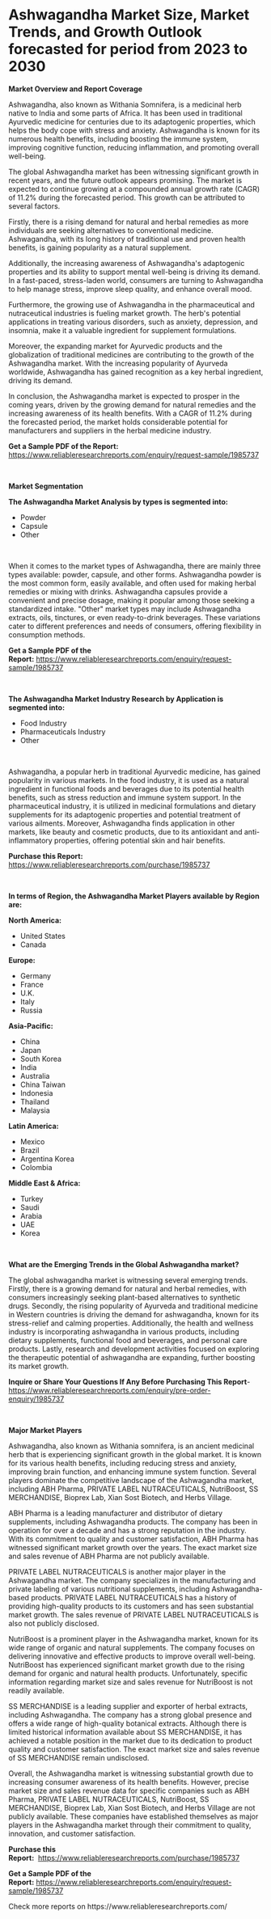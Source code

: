 <p><h1>Ashwagandha Market Size, Market Trends, and Growth Outlook forecasted for period from 2023 to 2030</h1></p><p><strong>Market Overview and Report Coverage</strong></p>
<p><p>Ashwagandha, also known as Withania Somnifera, is a medicinal herb native to India and some parts of Africa. It has been used in traditional Ayurvedic medicine for centuries due to its adaptogenic properties, which helps the body cope with stress and anxiety. Ashwagandha is known for its numerous health benefits, including boosting the immune system, improving cognitive function, reducing inflammation, and promoting overall well-being.</p><p>The global Ashwagandha market has been witnessing significant growth in recent years, and the future outlook appears promising. The market is expected to continue growing at a compounded annual growth rate (CAGR) of 11.2% during the forecasted period. This growth can be attributed to several factors.</p><p>Firstly, there is a rising demand for natural and herbal remedies as more individuals are seeking alternatives to conventional medicine. Ashwagandha, with its long history of traditional use and proven health benefits, is gaining popularity as a natural supplement.</p><p>Additionally, the increasing awareness of Ashwagandha's adaptogenic properties and its ability to support mental well-being is driving its demand. In a fast-paced, stress-laden world, consumers are turning to Ashwagandha to help manage stress, improve sleep quality, and enhance overall mood.</p><p>Furthermore, the growing use of Ashwagandha in the pharmaceutical and nutraceutical industries is fueling market growth. The herb's potential applications in treating various disorders, such as anxiety, depression, and insomnia, make it a valuable ingredient for supplement formulations.</p><p>Moreover, the expanding market for Ayurvedic products and the globalization of traditional medicines are contributing to the growth of the Ashwagandha market. With the increasing popularity of Ayurveda worldwide, Ashwagandha has gained recognition as a key herbal ingredient, driving its demand.</p><p>In conclusion, the Ashwagandha market is expected to prosper in the coming years, driven by the growing demand for natural remedies and the increasing awareness of its health benefits. With a CAGR of 11.2% during the forecasted period, the market holds considerable potential for manufacturers and suppliers in the herbal medicine industry.</p></p>
<p><strong>Get a Sample PDF of the Report:</strong> <a href="https://www.reliableresearchreports.com/enquiry/request-sample/1985737">https://www.reliableresearchreports.com/enquiry/request-sample/1985737</a></p>
<p>&nbsp;</p>
<p><strong>Market Segmentation</strong></p>
<p><strong>The Ashwagandha Market Analysis by types is segmented into:</strong></p>
<p><ul><li>Powder</li><li>Capsule</li><li>Other</li></ul></p>
<p>&nbsp;</p>
<p><p>When it comes to the market types of Ashwagandha, there are mainly three types available: powder, capsule, and other forms. Ashwagandha powder is the most common form, easily available, and often used for making herbal remedies or mixing with drinks. Ashwagandha capsules provide a convenient and precise dosage, making it popular among those seeking a standardized intake. "Other" market types may include Ashwagandha extracts, oils, tinctures, or even ready-to-drink beverages. These variations cater to different preferences and needs of consumers, offering flexibility in consumption methods.</p></p>
<p><strong>Get a Sample PDF of the Report:</strong>&nbsp;<a href="https://www.reliableresearchreports.com/enquiry/request-sample/1985737">https://www.reliableresearchreports.com/enquiry/request-sample/1985737</a></p>
<p>&nbsp;</p>
<p><strong>The Ashwagandha Market Industry Research by Application is segmented into:</strong></p>
<p><ul><li>Food Industry</li><li>Pharmaceuticals Industry</li><li>Other</li></ul></p>
<p>&nbsp;</p>
<p><p>Ashwagandha, a popular herb in traditional Ayurvedic medicine, has gained popularity in various markets. In the food industry, it is used as a natural ingredient in functional foods and beverages due to its potential health benefits, such as stress reduction and immune system support. In the pharmaceutical industry, it is utilized in medicinal formulations and dietary supplements for its adaptogenic properties and potential treatment of various ailments. Moreover, Ashwagandha finds application in other markets, like beauty and cosmetic products, due to its antioxidant and anti-inflammatory properties, offering potential skin and hair benefits.</p></p>
<p><strong>Purchase this Report:</strong>&nbsp; <a href="https://www.reliableresearchreports.com/purchase/1985737">https://www.reliableresearchreports.com/purchase/1985737</a></p>
<p>&nbsp;</p>
<p><strong>In terms of Region, the Ashwagandha Market Players available by Region are:</strong></p>
<p>
    <p> <strong> North America: </strong>
        <ul>
            <li>United States</li>
            <li>Canada</li>
        </ul>
        </p> 
    <p> <strong> Europe: </strong>
        <ul>
            <li>Germany</li>
            <li>France</li>
            <li>U.K.</li>
            <li>Italy</li>
            <li>Russia</li>
        </ul>
        </p> 
    <p> <strong> Asia-Pacific: </strong>
        <ul>
            <li>China</li>
            <li>Japan</li>
            <li>South Korea</li>
            <li>India</li>
            <li>Australia</li>
            <li>China Taiwan</li>
            <li>Indonesia</li>
            <li>Thailand</li>
            <li>Malaysia</li>
        </ul>
        </p> 
    <p> <strong> Latin America: </strong>
        <ul>
            <li>Mexico</li>
            <li>Brazil</li>
            <li>Argentina Korea</li>
            <li>Colombia</li>
        </ul>
        </p> 
    <p> <strong> Middle East & Africa: </strong>
        <ul>
            <li>Turkey</li>
            <li>Saudi</li>
            <li>Arabia</li>
            <li>UAE</li>
            <li>Korea</li>
        </ul>
    </p>
    </p>
<p>&nbsp;</p>
<p><strong>What are the Emerging Trends in the Global Ashwagandha market?</strong></p>
<p><p>The global ashwagandha market is witnessing several emerging trends. Firstly, there is a growing demand for natural and herbal remedies, with consumers increasingly seeking plant-based alternatives to synthetic drugs. Secondly, the rising popularity of Ayurveda and traditional medicine in Western countries is driving the demand for ashwagandha, known for its stress-relief and calming properties. Additionally, the health and wellness industry is incorporating ashwagandha in various products, including dietary supplements, functional food and beverages, and personal care products. Lastly, research and development activities focused on exploring the therapeutic potential of ashwagandha are expanding, further boosting its market growth.</p></p>
<p><strong>Inquire or Share Your Questions If Any Before Purchasing This Report</strong>- <a href="https://www.reliableresearchreports.com/enquiry/pre-order-enquiry/1985737">https://www.reliableresearchreports.com/enquiry/pre-order-enquiry/1985737</a></p>
<p>&nbsp;</p>
<p><strong>Major Market Players</strong></p>
<p><p>Ashwagandha, also known as Withania somnifera, is an ancient medicinal herb that is experiencing significant growth in the global market. It is known for its various health benefits, including reducing stress and anxiety, improving brain function, and enhancing immune system function. Several players dominate the competitive landscape of the Ashwagandha market, including ABH Pharma, PRIVATE LABEL NUTRACEUTICALS, NutriBoost, SS MERCHANDISE, Bioprex Lab, Xian Sost Biotech, and Herbs Village.</p><p>ABH Pharma is a leading manufacturer and distributor of dietary supplements, including Ashwagandha products. The company has been in operation for over a decade and has a strong reputation in the industry. With its commitment to quality and customer satisfaction, ABH Pharma has witnessed significant market growth over the years. The exact market size and sales revenue of ABH Pharma are not publicly available.</p><p>PRIVATE LABEL NUTRACEUTICALS is another major player in the Ashwagandha market. The company specializes in the manufacturing and private labeling of various nutritional supplements, including Ashwagandha-based products. PRIVATE LABEL NUTRACEUTICALS has a history of providing high-quality products to its customers and has seen substantial market growth. The sales revenue of PRIVATE LABEL NUTRACEUTICALS is also not publicly disclosed.</p><p>NutriBoost is a prominent player in the Ashwagandha market, known for its wide range of organic and natural supplements. The company focuses on delivering innovative and effective products to improve overall well-being. NutriBoost has experienced significant market growth due to the rising demand for organic and natural health products. Unfortunately, specific information regarding market size and sales revenue for NutriBoost is not readily available.</p><p>SS MERCHANDISE is a leading supplier and exporter of herbal extracts, including Ashwagandha. The company has a strong global presence and offers a wide range of high-quality botanical extracts. Although there is limited historical information available about SS MERCHANDISE, it has achieved a notable position in the market due to its dedication to product quality and customer satisfaction. The exact market size and sales revenue of SS MERCHANDISE remain undisclosed.</p><p>Overall, the Ashwagandha market is witnessing substantial growth due to increasing consumer awareness of its health benefits. However, precise market size and sales revenue data for specific companies such as ABH Pharma, PRIVATE LABEL NUTRACEUTICALS, NutriBoost, SS MERCHANDISE, Bioprex Lab, Xian Sost Biotech, and Herbs Village are not publicly available. These companies have established themselves as major players in the Ashwagandha market through their commitment to quality, innovation, and customer satisfaction.</p></p>
<p><strong>Purchase this Report:</strong>&nbsp;&nbsp;<a href="https://www.reliableresearchreports.com/purchase/1985737">https://www.reliableresearchreports.com/purchase/1985737</a></p>
<p></p>
<p><strong>Get a Sample PDF of the Report:</strong>&nbsp;<a href="https://www.reliableresearchreports.com/enquiry/request-sample/1985737">https://www.reliableresearchreports.com/enquiry/request-sample/1985737</a></p>
<p>Check more reports on https://www.reliableresearchreports.com/</p>